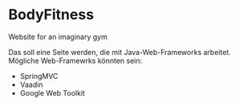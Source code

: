 # BodyFitness
Website for an imaginary gym


Das soll eine Seite werden, die mit Java-Web-Frameworks arbeitet.
Mögliche Web-Framewrks könnten sein: 
- SpringMVC
- Vaadin
- Google Web Toolkit

                                
